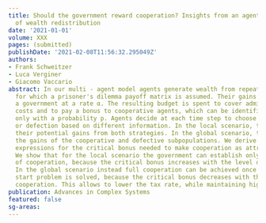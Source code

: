 ```yaml
---
title: Should the government reward cooperation? Insights from an agent-based model
  of wealth redistribution
date: '2021-01-01'
volume: XXX
pages: (submitted)
publishDate: '2021-02-08T11:56:32.295049Z'
authors:
- Frank Schweitzer
- Luca Verginer
- Giacomo Vaccario
abstract: In our multi - agent model agents generate wealth from repeated interactions
  for which a prisoner's dilemma payoff matrix is assumed. Their gains are taxed by
  a government at a rate α. The resulting budget is spent to cover administrative
  costs and to pay a bonus to cooperative agents, which can be identified correctly
  only with a probability p. Agents decide at each time step to choose either cooperation
  or defection based on different information. In the local scenario, they compare
  their potential gains from both strategies. In the global scenario, they compare
  the gains of the cooperative and defective subpopulations. We derive analytical
  expressions for the critical bonus needed to make cooperation as attractive as defection.
  We show that for the local scenario the government can establish only a medium level
  of cooperation, because the critical bonus increases with the level of cooperation.
  In the global scenario instead full cooperation can be achieved once the cold -
  start problem is solved, because the critical bonus decreases with the level of
  cooperation. This allows to lower the tax rate, while maintaining high cooperation.
publication: Advances in Complex Systems
featured: false
sg-areas:
---
```

